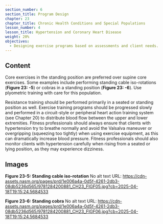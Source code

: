 ```yaml
---
section_number: 6
section_title: Program Design
chapter: 23
chapter_title: Chronic Health Conditions and Special Populations
lesson_number: 4
lesson_title: Hypertension and Coronary Heart Disease
weight: 20%
objectives:
  - Designing exercise programs based on assessments and client needs.
---
```


## Content
Core exercises in the standing position are preferred over supine core exercises. Some examples include performing standing cable iso-rotations (**Figure 23: -5**) or cobras in a standing position (**Figure 23: -6**). Use plyometric training with care for this population.

Resistance training should be performed primarily in a seated or standing position as well. Exercise training programs should be progressed slowly and performed in a circuit-style or peripheral heart action training system (see Chapter 20) to distribute blood flow between the upper and lower extremities. Fitness professionals should always ensure that clients with hypertension try to breathe normally and avoid the Valsalva maneuver or overgripping (squeezing too tightly) when using exercise equipment, as this can dramatically increase blood pressure. Fitness professionals should also monitor clients with hypertension carefully when rising from a seated or lying position, as they may experience dizziness.

## Images

**Figure 23-5: Standing cable iso-rotation**
No alt text
URL: https://cdn-assets.nasm.org/pages/prd/1e006a4a-0d5f-4261-2db3-08db5236d565/9781284200881_CH23_FIGF05.jpg?cb=2025-04-18T19:15:24.5684533

**Figure 23-6: Standing cobra**
No alt text
URL: https://cdn-assets.nasm.org/pages/prd/1e006a4a-0d5f-4261-2db3-08db5236d565/9781284200881_CH23_FIGF06.jpg?cb=2025-04-18T19:15:24.5684533